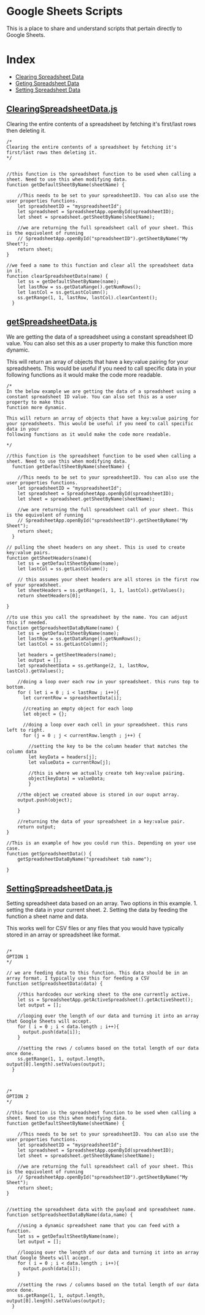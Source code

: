 # Google Sheets Scripts

This is a place to share and understand scripts that pertain directly to Google Sheets.

# Index

- [Clearing Spreadsheet Data](#ClearingSpreadsheetData)
- [Geting Spreadsheet Data](#gettingSpreadsheetData)
- [Setting Spreadsheet Data](#SettingSpreadsheetData)


<a name="ClearingSpreadsheetData"></a>
## [ClearingSpreadsheetData.js](https://github.com/coltoneshaw/Google-Apps-Script-Functions/blob/main/Google%20Sheets/clearingSpreadsheetData.js)
Clearing the entire contents of a spreadsheet by fetching it's first/last rows then deleting it.

```
/*
Clearing the entire contents of a spreadsheet by fetching it's first/last rows then deleting it.
*/


//this function is the spreadsheet function to be used when calling a sheet. Need to use this when modifying data.
function getDefaultSheetByName(sheetName) {
    
    //This needs to be set to your spreadsheetID. You can also use the user properties functions.
    let spreadsheetID = "myspreadsheetId"; 
    let spreadsheet = SpreadsheetApp.openById(spreadsheetID);
    let sheet = spreadsheet.getSheetByName(sheetName); 

    //we are returning the full spreadsheet call of your sheet. This is the equivolent of running
    // SpreadsheetApp.openById("spreadsheetID").getSheetByName("My Sheet"); 
    return sheet;
}

//we feed a name to this function and clear all the spreadsheet data in it.
function clearSpreadsheetData(name) {
    let ss = getDefaultSheetByName(name);
    let lastRow = ss.getDataRange().getNumRows();
    let lastCol = ss.getLastColumn();
    ss.getRange(1, 1, lastRow, lastCol).clearContent();
  }
```

<a name="gettingSpreadsheetData"></a>
## [getSpreadsheetData.js](https://github.com/coltoneshaw/Google-Apps-Script-Functions/blob/main/Google%20Sheets/getSpreadsheetData.js)
We are getting the data of a spreadsheet using a constant spreadsheet ID value. You can also set this as a user property to make this
function more dynamic.

This will return an array of objects that have a key:value pairing for your spreadsheets. This would be useful if you need to call specific data in your
following functions as it would make the code more readable. 

```
/*
In the below example we are getting the data of a spreadsheet using a constant spreadsheet ID value. You can also set this as a user property to make this
function more dynamic.

This will return an array of objects that have a key:value pairing for your spreadsheets. This would be useful if you need to call specific data in your
following functions as it would make the code more readable. 

*/

//this function is the spreadsheet function to be used when calling a sheet. Need to use this when modifying data.
  function getDefaultSheetByName(sheetName) {
    
    //This needs to be set to your spreadsheetID. You can also use the user properties functions.
    let spreadsheetID = "myspreadsheetId"; 
    let spreadsheet = SpreadsheetApp.openById(spreadsheetID);
    let sheet = spreadsheet.getSheetByName(sheetName); 

    //we are returning the full spreadsheet call of your sheet. This is the equivolent of running
    // SpreadsheetApp.openById("spreadsheetID").getSheetByName("My Sheet"); 
    return sheet;
  }

// pulling the sheet headers on any sheet. This is used to create key:value pairs.
function getSheetHeaders(name){
    let ss = getDefaultSheetByName(name);
    let lastCol = ss.getLastColumn();

    // this assumes your sheet headers are all stores in the first row of your spreadsheet.
    let sheetHeaders = ss.getRange(1, 1, 1, lastCol).getValues();
    return sheetHeaders[0];
  
}

//to use this you call the spreadsheet by the name. You can adjust this if needed. 
function getSpreadsheetDataByName(name) { 
    let ss = getDefaultSheetByName(name);
    let lastRow = ss.getDataRange().getNumRows();
    let lastCol = ss.getLastColumn();

    let headers = getSheetHeaders(name);
    let output = [];
    let spreadsheetData = ss.getRange(2, 1, lastRow, lastCol).getValues();
 
    //doing a loop over each row in your spreadsheet. this runs top to bottom.
    for ( let i = 0 ; i < lastRow ; i++){  
      let currentRow = spreadsheetData[i];

      //creating an empty object for each loop
      let object = {};

      //doing a loop over each cell in your spreadsheet. this runs left to right.
      for (j = 0 ; j < currentRow.length ; j++) {

        //setting the key to be the column header that matches the column data
        let keyData = headers[j];
        let valueData = currentRow[j];

        //this is where we actually create teh key:value pairing.
        object[keyData] = valueData;
        }

    //the object we created above is stored in our ouput array.
    output.push(object);

    }
    
    //returning the data of your spreadsheet in a key:value pair.
    return output;
}

//This is an example of how you could run this. Depending on your use case.
function getSpreadsheetData() {
    getSpreadsheetDataByName("spreadsheet tab name");

}
```


<a name="SettingSpreadsheetData"></a>
## [SettingSpreadsheetData.js](https://github.com/coltoneshaw/Google-Apps-Script-Functions/blob/main/Google%20Sheets/settingSpreadsheetData.js)

Setting spreadsheet data based on an array. Two options in this example. 1. setting the data in your current sheet. 2. Setting the data by feeding the function a sheet name and data.

This works well for CSV files or any files that you would have typically stored in an array or spreadsheet like format.

```

/*
OPTION 1
*/

// we are feeding data to this function. This data should be in an array format. I typically use this for feeding a CSV
function setSpreadsheetData(data) { 

    //this hardcodes our working sheet to the one currently active. 
    let ss = SpreadsheetApp.getActiveSpreadsheet().getActiveSheet();
    let output = [];

    //looping over the length of our data and turning it into an array that Google Sheets will accept.
    for ( i = 0 ; i < data.length ; i++){
      output.push(data[i]);
    }  

    //setting the rows / columns based on the total length of our data once done.
    ss.getRange(1, 1, output.length, output[0].length).setValues(output);
  }



/*
OPTION 2
*/

//this function is the spreadsheet function to be used when calling a sheet. Need to use this when modifying data.
function getDefaultSheetByName(sheetName) {
    
    //This needs to be set to your spreadsheetID. You can also use the user properties functions.
    let spreadsheetID = "myspreadsheetId"; 
    let spreadsheet = SpreadsheetApp.openById(spreadsheetID);
    let sheet = spreadsheet.getSheetByName(sheetName); 

    //we are returning the full spreadsheet call of your sheet. This is the equivolent of running
    // SpreadsheetApp.openById("spreadsheetID").getSheetByName("My Sheet"); 
    return sheet;
}


//setting the spreadsheet data with the payload and spreadsheet name.
function setSpreadsheetDataByName(data,name) { 

    //using a dynamic spreadsheet name that you can feed with a function.
    let ss = getDefaultSheetByName(name);
    let output = [];

    //looping over the length of our data and turning it into an array that Google Sheets will accept.
    for ( i = 0 ; i < data.length ; i++){
      output.push(data[i]);
    }  

    //setting the rows / columns based on the total length of our data once done.
    ss.getRange(1, 1, output.length, output[0].length).setValues(output);
  }
```